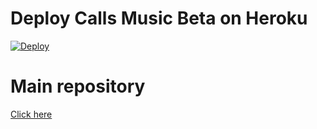 # Deploy Calls Music Beta on Heroku

[![Deploy](https://www.herokucdn.com/deploy/button.svg)](https://heroku.com/deploy?template=https://github.com/callsmusic/callsmusic-2_heroku/)

# Main repository

[Click here](https://github.com/trdrive/TRCallsmusic)
